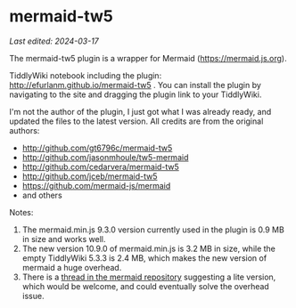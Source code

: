 # mermaid-tw5

*Last edited: 2024-03-17*

The mermaid-tw5 plugin is a wrapper for Mermaid (<https://mermaid.js.org>).

TiddlyWiki notebook including the plugin: <http://efurlanm.github.io/mermaid-tw5> . You can install the plugin by navigating to the site and dragging the plugin link to your TiddlyWiki.

I'm not the author of the plugin, I just got what I was already ready, and updated the files to the latest version. All credits are from the original authors:

* <http://github.com/gt6796c/mermaid-tw5>
* <http://github.com/jasonmhoule/tw5-mermaid>
* <http://github.com/cedarvera/mermaid-tw5>
* <http://github.com/jceb/mermaid-tw5>
* <https://github.com/mermaid-js/mermaid>
* and others

Notes:

1. The mermaid.min.js 9.3.0 version currently used in the plugin is 0.9 MB in size and works well.
2. The new version 10.9.0 of mermaid.min.js is 3.2 MB in size, while the empty TiddlyWiki 5.3.3 is 2.4 MB, which makes the new version of mermaid a huge overhead.
3. There is a [thread in the mermaid repository](https://github.com/mermaid-js/mermaid/issues/4616) suggesting a lite version, which would be welcome, and could eventually solve the overhead issue.
